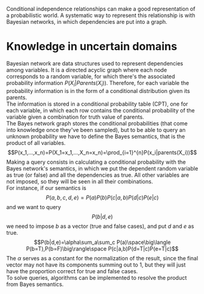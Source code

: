 Conditional independence relationships can make a good representation of a probabilistic world. A systematic way to represent this relationship is with Bayesian networks, in which dependencies are put into a graph.
# Knowledge in uncertain domains
Bayesian network are data structures used to represent dependencies among variables. It is a directed acyclic graph where each node corresponds to a random variable, for which there's the associated probability information $P(X_i|Parents(X_i))$. Therefore, for each variable the probability information is in the form of a conditional distribution given its parents.<br>
The information is stored in a conditional probability table (CPT), one for each variable, in which each row contains the conditional probability of the variable given a combination for truth value of parents.<br>
The Bayes network graph stores the conditional probabilities (that come into knowledge once they've been sampled), but to be able to query an unknown probability we have to define the Bayes semantics, that is the product of all variables.
$$P(x_1,...,x_n)=P(X_1=x_1,...,X_n=x_n)=\prod_{i=1}^{n}P(x_i|parents(X_i))$$
Making a query consists in calculating a conditional probability with the Bayes network's semantics, in which we put the dependent random variable as true (or false) and all the dependencies as true. All other variables are not imposed, so they will be seen in all their combinations.<br>
For instance, if our semantics is
$$P(a,b,c,d,e)=P(a)P(b)P(c|a,b)P(d|c)P(e|c)$$
and we want to query
$$P(b|d,e)$$
we need to impose $b$ as a vector (true and false cases), and put $d$ and $e$ as true.
$$P(b|d,e)=\alpha\sum_a\sum_c P(a)\space\big\langle P(b=T),P(b=F)\big\rangle\space P(c|a,b)P(d=T|c)P(e=T|c)$$
The $\alpha$ serves as a constant for the normalization of the result, since the final vector may not have its components summing out to $1$, but they will just have the proportion correct for true and false cases.<br>
To solve queries, algorithms can be implemented to resolve the product from Bayes semantics.